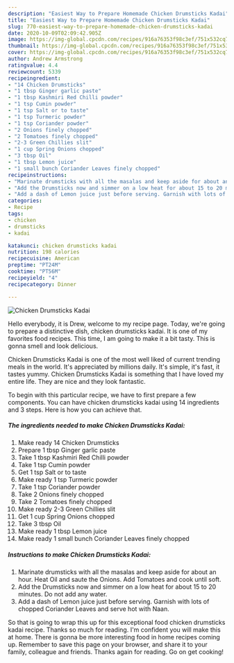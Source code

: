```yaml
---
description: "Easiest Way to Prepare Homemade Chicken Drumsticks Kadai"
title: "Easiest Way to Prepare Homemade Chicken Drumsticks Kadai"
slug: 770-easiest-way-to-prepare-homemade-chicken-drumsticks-kadai
date: 2020-10-09T02:09:42.905Z
image: https://img-global.cpcdn.com/recipes/916a76353f98c3ef/751x532cq70/chicken-drumsticks-kadai-recipe-main-photo.jpg
thumbnail: https://img-global.cpcdn.com/recipes/916a76353f98c3ef/751x532cq70/chicken-drumsticks-kadai-recipe-main-photo.jpg
cover: https://img-global.cpcdn.com/recipes/916a76353f98c3ef/751x532cq70/chicken-drumsticks-kadai-recipe-main-photo.jpg
author: Andrew Armstrong
ratingvalue: 4.4
reviewcount: 5339
recipeingredient:
- "14 Chicken Drumsticks"
- "1 tbsp Ginger garlic paste"
- "1 tbsp Kashmiri Red Chilli powder"
- "1 tsp Cumin powder"
- "1 tsp Salt or to taste"
- "1 tsp Turmeric powder"
- "1 tsp Coriander powder"
- "2 Onions finely chopped"
- "2 Tomatoes finely chopped"
- "2-3 Green Chillies slit"
- "1 cup Spring Onions chopped"
- "3 tbsp Oil"
- "1 tbsp Lemon juice"
- "1 small bunch Coriander Leaves finely chopped"
recipeinstructions:
- "Marinate drumsticks with all the masalas and keep aside for about an hour. Heat Oil and saute the Onions. Add Tomatoes and cook until soft."
- "Add the Drumsticks now and simmer on a low heat for about 15 to 20 minutes. Do not add any water."
- "Add a dash of Lemon juice just before serving. Garnish with lots of chopped Coriander Leaves and serve hot with Naan."
categories:
- Recipe
tags:
- chicken
- drumsticks
- kadai

katakunci: chicken drumsticks kadai 
nutrition: 198 calories
recipecuisine: American
preptime: "PT24M"
cooktime: "PT56M"
recipeyield: "4"
recipecategory: Dinner

---
```



![Chicken Drumsticks Kadai](https://img-global.cpcdn.com/recipes/916a76353f98c3ef/751x532cq70/chicken-drumsticks-kadai-recipe-main-photo.jpg)

Hello everybody, it is Drew, welcome to my recipe page. Today, we're going to prepare a distinctive dish, chicken drumsticks kadai. It is one of my favorites food recipes. This time, I am going to make it a bit tasty. This is gonna smell and look delicious.

Chicken Drumsticks Kadai is one of the most well liked of current trending meals in the world. It's appreciated by millions daily. It's simple, it's fast, it tastes yummy. Chicken Drumsticks Kadai is something that I have loved my entire life. They are nice and they look fantastic.




To begin with this particular recipe, we have to first prepare a few components. You can have chicken drumsticks kadai using 14 ingredients and 3 steps. Here is how you can achieve that.

<!--inarticleads1-->

##### The ingredients needed to make Chicken Drumsticks Kadai:

1. Make ready 14 Chicken Drumsticks
1. Prepare 1 tbsp Ginger garlic paste
1. Take 1 tbsp Kashmiri Red Chilli powder
1. Take 1 tsp Cumin powder
1. Get 1 tsp Salt or to taste
1. Make ready 1 tsp Turmeric powder
1. Take 1 tsp Coriander powder
1. Take 2 Onions finely chopped
1. Take 2 Tomatoes finely chopped
1. Make ready 2-3 Green Chillies slit
1. Get 1 cup Spring Onions chopped
1. Take 3 tbsp Oil
1. Make ready 1 tbsp Lemon juice
1. Make ready 1 small bunch Coriander Leaves finely chopped




<!--inarticleads2-->

##### Instructions to make Chicken Drumsticks Kadai:

1. Marinate drumsticks with all the masalas and keep aside for about an hour. Heat Oil and saute the Onions. Add Tomatoes and cook until soft.
1. Add the Drumsticks now and simmer on a low heat for about 15 to 20 minutes. Do not add any water.
1. Add a dash of Lemon juice just before serving. Garnish with lots of chopped Coriander Leaves and serve hot with Naan.




So that is going to wrap this up for this exceptional food chicken drumsticks kadai recipe. Thanks so much for reading. I'm confident you will make this at home. There is gonna be more interesting food in home recipes coming up. Remember to save this page on your browser, and share it to your family, colleague and friends. Thanks again for reading. Go on get cooking!
